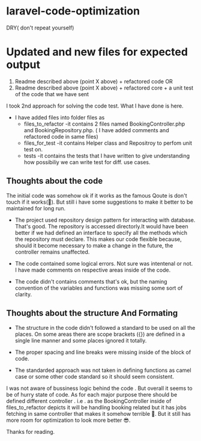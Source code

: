 # laravel-code-optimization
DRY( don't repeat yourself)

# Updated and new files for expected output

1. Readme described above (point X above) + refactored code 
OR
2. Readme described above (point X above) + refactored core + a unit test of the code that we have sent

I took 2nd approach for solving the code test. What I have done is here.

- I have added files into folder files as 
  - files_to_refactor -it contains 2 files named BookingController.php and BookingRepository.php. ( I have added comments and refactored code in same files)
  - files_for_test -it contains Helper class and Repositroy to perfom unit test on.
  - tests -it contains the tests that I have written to give understanding how possibiliy we can write test for diff. use cases. 


## Thoughts about the code
The initial code was somehow ok if it works as the famous Qoute is don't touch if it works(🥸). But still i have some suggestions to make it better to be maintained for long run.

- The project used repository design pattern for interacting with database. That's good. The repository is accessed directorly.It would have been better if we had defined an interface to specify all the methods which the repository must declare. This makes our code flexible because, should it become necessary to make a change in the future, the controller remains unaffected.

- The code contained some logical errors. Not sure was intentenal or not. I have made comments on respective areas inside of the code.

- The code didn't contains comments that's ok, but the naming convention of the variables and functions was missing some sort of clarity.

## Thoughts about the structure And Formating

- The structure in the code didn't followed a standard to be used on all the places. On some areas there are scope brackets ({}) are defined in a single line manner and some places ignored it totally.

- The proper spacing and line breaks were missing inside of the block of code.

- The standarded approach was not taken in defining functions as camel case or some other code standard so it should seem consistent.


I was not aware of bussiness logic behind the code . But overall it seems to be of hurry state of code. As for each major purpose there should be defined different controller . i.e . as the BookingController inside of files_to_refactor depicts it will be handling booking related but it has jobs fetching in same controller that makes it somehow terrible 🥲. But it still has more room for optimization to look more better 😎. 


Thanks for reading.


 
